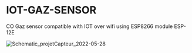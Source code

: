 # IOT-GAZ-SENSOR
CO Gaz sensor compatible with IOT over wifi using ESP8266 module ESP-12E


![Schematic_projetCapteur_2022-05-28](https://user-images.githubusercontent.com/105323699/170819274-ff59d0f0-360c-44d5-8941-9df131e6aca0.png)
